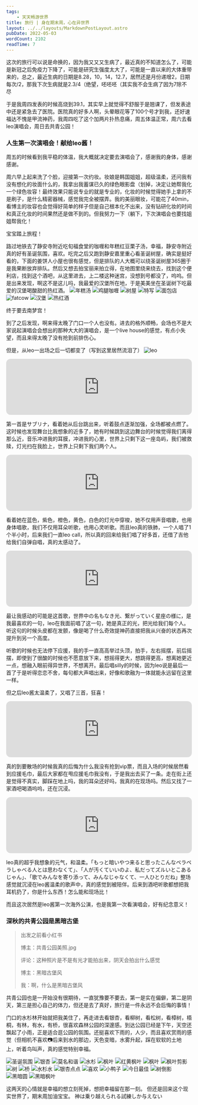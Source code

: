 ```yaml
---
tags:
    - 天天畅游世界
title: 旅行 | 身在期末周，心在异世界
layout: ../../layouts/MarkdownPostLayout.astro
pubDate: 2022-05-03
wordCount: 2102
readTime: 7
---
```

这次的旅行可以说是命换的，因为我又又又生病了，最近真的不知道怎么了，可能是新冠之后免疫力下降了，可能是研究生强度太大了，可能是一直以来的大体重带来的，总之，最近生病的日期是8.28，10，14，12.7，居然还是月份递增2，日期每次/2，那我下次生病就是2.3/4（绝望，呸呸呸（其实我不会生病了因为7除不尽

于是我周四发表的时候高烧到39.1，其实早上就觉得不舒服于是翘课了，但发表途中还是紧急去了医院。医院真的好多人啊，头晕眼花等了100个号才到我，还好速福达不愧是甲流神药，我周四吃了这个加两片扑热息痛，周五体温正常，周六去看leo演唱会，周日去共青公园！

### 人生第一次演唱会！献给leo酱！

周五的时候看到我平稳的体温，我大概就决定要去演唱会了，感谢我的身体，感谢感谢。

周六早上起来洗了个脸，迎接第一次约妆。妆娘是韩国姐姐，超级温柔，还问我有没有想化的妆面什么的，我拿出我蓄谋已久的绿色眼影盘（划掉，决定让她帮我化一个绿色妆容！最终效果只能说专业的就是专业的，化妆的时候觉得她手上拿的不是刷子，是什么精密器械，感觉我完全被摆弄。我的美丽眼妆，可能花了40min，看博主的妆容也会觉得好简单的样子但是自己根本化不出来，没有钻研化妆的时间和真正化妆的时间果然还是做不到的。但我努力一下（躺下，下次演唱会也要找姐姐帮我化！

宝宝踏上旅程！

路过地铁去了静安寺附近吃旬福食堂的咖喱和年糕红豆栗子汤，幸福，静安寺附近真的好有圣诞氛围，喜欢。吃完之后又跑到静安嘉里重心看圣诞树屋，确实是挺好看的，下面的姜饼人小屋也很有感觉，但是排队的人大概可以绕圣诞树屋365圈于是我果断放弃排队。然后又想去拍宝丽来拍立得，在地图里绕来绕去，找到这个便利店，找到这个酒吧，从这里进去，上二楼这种迷宫，没想到号都没了，呜呜。但是出来发现，啊这不是这儿吗，我最爱的汉堡所在地，于是美美坐在圣诞树下吃最爱的汉堡喝酸甜的热红酒。
![年糕汤](/img/IMG_6857.JPG)
![鸡腿咖喱](/img/IMG_6850.JPG)
![树屋](/img/_MG_6898.JPG)
![特写](/img/_MG_6886.JPG)
![面包店](/img/_MG_6865.JPG)
![fatcow](/img/_MG_6918.JPG)
![汉堡](/img/_MG_6941.JPG)
![热红酒](/img/_MG_6928.JPG)

终于要去南梦宫！

到了之后发现，啊来得太晚了门口一个人也没有。进去的格外顺畅，会场也不是大家说起演唱会会想出的那种大大的演唱会，是一个live house的感觉，有点小失望，而且来得太晚了没有抢到前排伤心。

但是，从leo一出场之后一切都变了（写到这里居然流泪了）
![leo](/img/微信图片_20231212143725.jpg)

<iframe style="border-radius:12px" src="https://open.spotify.com/embed/track/67ZjPP9Jol63IuJduIx0uv?utm_source=generator" width="100%" height="152" frameBorder="0" allowfullscreen="" allow="autoplay; clipboard-write; encrypted-media; fullscreen; picture-in-picture" loading="lazy"></iframe>

第一首是サブリナ，看着她从后台跳出来，听着鼓点逐渐加强，全场都被点燃了。这时候也发现舞台比我想象的近多了，她有时候跳到这边舞台的时候觉得我们离得那么近，音乐冲进我的耳膜，冲进我的心里，世界上只剩下这一座岛屿，我们被救赎，灯光扫在我脸上，世界上只剩下我们两个人。

<iframe style="border-radius:12px" src="https://open.spotify.com/embed/track/6G0yk2x2izkSw3x2UcknhT?utm_source=generator" width="100%" height="152" frameBorder="0" allowfullscreen="" allow="autoplay; clipboard-write; encrypted-media; fullscreen; picture-in-picture" loading="lazy"></iframe>

看着她在蓝色，紫色，橙色，黄色，白色的灯光中穿梭，她不仅用声音唱歌，也用身体唱歌，我们不仅用耳朵听歌，也用心灵听歌。而且leo真的铁肺，一个人唱了1个半小时，后来我们一直leo call，所以真的回来给我们唱了好多首，还借了吉他给我们自弹自唱，真的太感动了。

<iframe style="border-radius:12px" src="https://open.spotify.com/embed/track/7qVO7jU1bXfZZVrHxDpHl3?utm_source=generator" width="100%" height="152" frameBorder="0" allowfullscreen="" allow="autoplay; clipboard-write; encrypted-media; fullscreen; picture-in-picture" loading="lazy"></iframe>

最让我感动的可能是这首歌，世界中の名もなき光、繋がっていく星座の様に，是我最喜欢的一句，leo在我面前唱了这一句，她是真正的光，把光给我们每个人。听这句的时候头皮都在发颤，像是喝了什么奇效提神药直接把我从兴奋的状态再次提升到另一个高度。

听歌的时候也无法停下应援，我的手一直高高举过头顶，拍手，左右摇摆，前后摇摆，即使到了很酸的时候也不愿意放下来，想摇得更大，想跳得更高，想离她更近一点，想融入眼前得异世界，不想离开。最后唱silly的时候，因为leo说是最后一首了于是听得恋恋不舍，每句都大声唱出来，好像和歌融为一体就能永远留在这里一样。

但之后leo酱太温柔了，又唱了三首，狂喜！

<iframe style="border-radius:12px" src="https://open.spotify.com/embed/track/0em9a8H4NmVEfedY5kKtuB?utm_source=generator" width="100%" height="152" frameBorder="0" allowfullscreen="" allow="autoplay; clipboard-write; encrypted-media; fullscreen; picture-in-picture" loading="lazy"></iframe>

真的到要散场的时候我真的后悔为什么我没有抢到vip票，而且入场的时候居然看到应援毛巾，最后大家都在甩应援毛巾我没有，于是我出去买了一条。走在街上还是觉得不真实，脚踩在地上吗，我的耳朵还好吗，我真的在现场吗。然后又找了一家酒吧喝酒呜呜，还在沉浸。

<iframe style="border-radius:12px" src="https://open.spotify.com/embed/track/6woHdm2NKm0RHbuO7qt4ww?utm_source=generator" width="100%" height="152" frameBorder="0" allowfullscreen="" allow="autoplay; clipboard-write; encrypted-media; fullscreen; picture-in-picture" loading="lazy"></iframe>

leo真的超乎我想象的元气，和温柔。「もっと暗いやつ来ると思ったこんなペラペラしゃべる人とは思わなくて」、「人が汚くていいのよ、私だってズルいとこあるじゃん」、「歌でみんなを寄り添って、みんなじゃなくて、一人ひとりだね」整场感觉就沉浸在leo酱温柔的歌声中，真的感觉到被陪伴。后来到酒吧听歌都想把我耳机扔了，你是什么东西！怎么能和现场比！

而且这次居然是leo酱第一次海外公演，也是我第一次看演唱会，好有纪念意义！

### 深秋的共青公园是黑暗古堡

> 出发之前看小红书
> 
> 博主：共青公园美照.jpg
> 
> 评论：这种照片是不是有光才能拍出来，阴天会拍出什么感觉
> 
> 博主：黑暗古堡风
> 
> 我：啊，什么是黑暗古堡风

共青公园也是一开始没有很期待，一直犹豫要不要去，第一是实在偏僻，第二是阴天，第三是担心自己的体力，但还是去了真好，旅行是一件永远不会后悔的事情！

门口的水杉林开始就把我美住了，再走进去看银杏，看柳树，看松树，看樟树，梧桐，有林，有水，有桥，很喜欢森林公园的深邃感。到达公园已经是下午，天空还飘起了小雨，正是适合逛公园的氛围。还挺喜欢下雨的，人少，而且喜欢赏雨的感觉（但相机不喜欢📷后来到水的那边，天色变暗，水雾升起，踩在软软的土地上，听着鸟叫声，真的感觉特别幸福。

![圣诞氛围](/img/_MG_6946.JPG)
![银杏](/img/_MG_6998.JPG)
![莫名和谐](/img/_MG_7040.JPG)
![水杉](/img/_MG_7053.JPG)
![枫叶](/img/_MG_7060.JPG)
![红黄枫叶](/img/_MG_7071.JPG)
![枫叶](/img/_MG_7077.JPG)
![枫叶剪影](/img/_MG_7083.JPG)
![树](/img/_MG_7104.JPG)
![桥](/img/_MG_7127.JPG)
![水杉水](/img/_MG_7150.JPG)
![银杏点点](/img/_MG_7161.JPG)
![喜欢](/img/_MG_7219.JPG)
![小鸭子](/img/_MG_7222.JPG)
![今日最佳](/img/_MG_7233.JPG)
![树倒影](/img/_MG_7245.JPG)
![黑暗圆](/img/_MG_7254.JPG)
![黑暗枫叶](/img/_MG_7256.JPG)

这两天的心情就是幸福的想立刻死掉，想把幸福留在那一刻。
但还是回来这个现实世界了，期末周加油宝宝。
神は乗り越えられる試練しか与えない